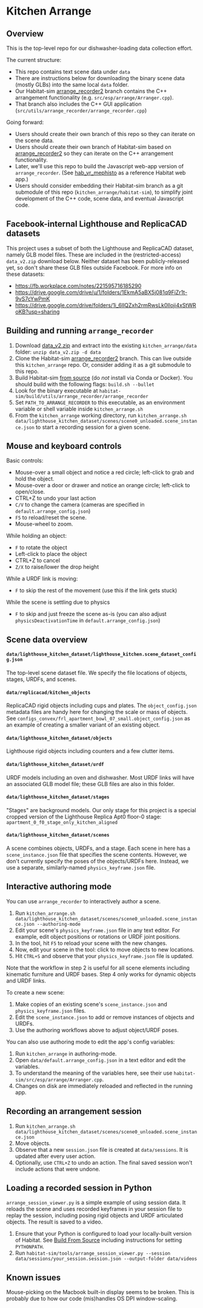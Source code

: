 # Kitchen Arrange

## Overview

This is the top-level repo for our dishwasher-loading data collection effort.

The current structure:
- This repo contains text scene data under `data`
- There are instructions below for downloading the binary scene data (mostly GLBs) into the same local `data` folder.
- Our Habitat-sim [arrange_recorder2](https://github.com/eundersander/habitat-sim/tree/eundersander/arrange_recorder2) branch contains the C++ arrangement functionality (e.g. `src/esp/arrange/Arranger.cpp`).
- That branch also includes the C++ GUI application (`src/utils/arrange_recorder/arrange_recorder.cpp`)

Going forward:
- Users should create their own branch of this repo so they can iterate on the scene data.
- Users should create their own branch of Habitat-sim based on [arrange_recorder2](https://github.com/eundersander/habitat-sim/tree/eundersander/arrange_recorder2) so they can iterate on the C++ arrangement functionality.
- Later, we'll use this repo to build the Javascript web-app version of `arrange_recorder`. (See [hab_vr_mephisto](https://github.com/eundersander/hab_vr_mephisto) as a reference Habitat web app.)
- Users should consider embedding their Habitat-sim branch as a git submodule of this repo (`kitchen_arrange/habitat-sim`), to simplify joint development of the C++ code, scene data, and eventual Javascript code.

## Facebook-internal Lighthouse and ReplicaCAD datasets

This project uses a subset of both the Lighthouse and ReplicaCAD dataset, namely GLB model files. These are included in the (restricted-access) `data_v2.zip` download below. Neither dataset has been publicly-released yet, so don't share these GLB files outside Facebook. For more info on these datasets:
- https://fb.workplace.com/notes/221595716185290
- https://drive.google.com/drive/u/1/folders/1EkmA5aBX5j081q9FiZr1t-9vS7cYwPmK
- https://drive.google.com/drive/folders/1i_6lIQZxh2rmRwsLk0Iloji4xStWRoKB?usp=sharing

## Building and running `arrange_recorder`

1. Download [data_v2.zip](https://drive.google.com/file/d/1IcgHgk6lTCMzQLuOR2agSRHlhC8QPKZI/view?usp=sharing) and extract into the existing `kitchen_arrange/data` folder: `unzip data_v2.zip -d data`
1. Clone the Habitat-sim [arrange_recorder2](https://github.com/eundersander/habitat-sim/tree/eundersander/arrange_recorder2) branch. This can live outside this `kitchen_arrange` repo. Or, consider adding it as a git submodule to this repo.
1. Build Habitat-sim [from source](https://github.com/facebookresearch/habitat-sim/blob/master/BUILD_FROM_SOURCE.md) (do *not* install via Conda or Docker). You should build with the following flags: `build.sh --bullet`
2. Look for the binary executable at `habitat-sim/build/utils/arrange_recorder/arrange_recorder`
3. Set `PATH_TO_ARRANGE_RECORDER` to this executable, as an environment variable or shell variable inside `kitchen_arrange.sh`
4. From the `kitchen_arrange` working directory, run `kitchen_arrange.sh data/lighthouse_kitchen_dataset/scenes/scene0_unloaded.scene_instance.json` to start a recording session for a given scene.

## Mouse and keyboard controls

Basic controls:
- Mouse-over a small object and notice a red circle; left-click to grab and hold the object.
- Mouse-over a door or drawer and notice an orange circle; left-click to open/close.
- CTRL+Z to undo your last action
- `C/V` to change the camera (cameras are specified in `default.arrange_config.json`)
- `F5` to reload/reset the scene.
- Mouse-wheel to zoom.

While holding an object:
- `F` to rotate the object
- Left-click to place the object
- CTRL+Z to cancel
- `Z/X` to raise/lower the drop height

While a URDF link is moving:
- `F` to skip the rest of the movement (use this if the link gets stuck)

While the scene is settling due to physics
- `F` to skip and just freeze the scene as-is (you can also adjust `physicsDeactivationTime` in `default.arrange_config.json`)

## Scene data overview

#### `data/lighthouse_kitchen_dataset/lighthouse_kitchen.scene_dataset_config.json`
The top-level scene dataset file. We specify the file locations of objects, stages, URDFs, and scenes.

#### `data/replicacad/kitchen_objects`
ReplicaCAD rigid objects including cups and plates. The `object_config.json` metadata files are handy here for changing the scale or mass of objects. See `configs_convex/frl_apartment_bowl_07_small.object_config.json` as an example of creating a smaller variant of an existing object.

#### `data/lighthouse_kitchen_dataset/objects`
Lighthouse rigid objects including counters and a few clutter items. 

#### `data/lighthouse_kitchen_dataset/urdf`
URDF models including an oven and dishwasher. Most URDF links will have an associated GLB model file; these GLB files are also in this folder.

#### `data/lighthouse_kitchen_dataset/stages`
"Stages" are background models. Our only stage for this project is a special cropped version of the Lighthouse Replica Apt0 floor-0 stage: `apartment_0_f0_stage_only_kitchen_aligned`

#### `data/lighthouse_kitchen_dataset/scenes`
A scene combines objects, URDFs, and a stage. Each scene in here has a `scene_instance.json` file that specifies the scene contents. However, we don't currently specify the poses of the objects/URDFs here. Instead, we use a separate, similarly-named `physics_keyframe.json` file. 

## Interactive authoring mode

You can use `arrange_recorder` to interactively author a scene.

1. Run `kitchen_arrange.sh data/lighthouse_kitchen_dataset/scenes/scene0_unloaded.scene_instance.json --authoring-mode`
2. Edit your scene's `physics_keyframe.json` file in any text editor. For example, edit object positions or rotations or URDF joint positions.
3. In the tool, hit `F5` to reload your scene with the new changes.
4. Now, edit your scene in the tool: click to move objects to new locations.
5. Hit `CTRL+S` and observe that your `physics_keyframe.json` file is updated.

Note that the workflow in step 2 is useful for all scene elements including kinematic furniture and URDF bases. Step 4 only works for dynamic objects and URDF links.

To create a new scene:
1. Make copies of an existing scene's `scene_instance.json` and `physics_keyframe.json` files.
2. Edit the `scene_instance.json` to add or remove instances of objects and URDFs.
3. Use the authoring workflows above to adjust object/URDF poses.

You can also use authoring mode to edit the app's config variables:
1. Run `kitchen_arrange` in authoring-mode.
1. Open `data/default.arrange_config.json` in a text editor and edit the variables.
2. To understand the meaning of the variables here, see their use `habitat-sim/src/esp/arrange/Arranger.cpp`.
3. Changes on disk are immediately reloaded and reflected in the running app. 


## Recording an arrangement session

1. Run `kitchen_arrange.sh data/lighthouse_kitchen_dataset/scenes/scene0_unloaded.scene_instance.json`
2. Move objects.
3. Observe that a new `session.json` file is created at `data/sessions`. It is updated after every user action.
4. Optionally, use `CTRL+Z` to undo an action. The final saved session won't include actions that were undone.

## Loading a recorded session in Python

`arrange_session_viewer.py` is a simple example of using session data. It reloads the scene and uses recorded keyframes in your session file to replay the session, including posing rigid objects and URDF articulated objects. The result is saved to a video.

1. Ensure that your Python is configured to load your locally-built version of Habitat. See [Build From Source](https://github.com/facebookresearch/habitat-sim/blob/master/BUILD_FROM_SOURCE.md) including instructions for setting `PYTHONPATH`.
2. Run `habitat-sim/tools/arrange_session_viewer.py --session data/sessions/your_session.session.json --output-folder data/videos`

## Known issues

Mouse-picking on the Macbook built-in display seems to be broken. This is probably due to how our code (mis)handles OS DPI window-scaling.
